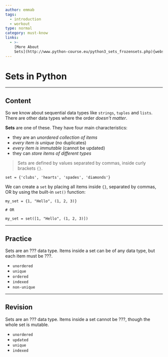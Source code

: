 ```yaml
---
author: emmab
tags:
  - introduction
  - workout
type: normal
category: must-know
links:
  - >-
    [More About
    Sets](http://www.python-course.eu/python3_sets_frozensets.php){website}
---
```


# Sets in Python


---

## Content

So we know about sequential data types like `strings`, `tuples` and `lists`. There are other data types where the order *doesn't matter*.

**Sets** are one of these. They have four main characteristics:

- they are an *unordered collection of items*
- *every item is unique* (no duplicates)
- *every item is immutable* (cannot be updated)
- they can *store items of different types*

> Sets are defined by values separated by commas, inside curly brackets `{}`.

```plain-text
set = {'clubs', 'hearts', 'spades', 'diamonds'}
```

We can create a `set` by placing all items inside `{}`, separated by commas, OR by using the built-in `set()` function:

```plain-text
my_set = {1, "Hello", (1, 2, 3)}

# OR

my_set = set([1, "Hello", (1, 2, 3)])
```


---

## Practice

Sets are an ??? data type. Items inside a set can be of any data type, but each item must be ???.

- `unordered`
- `unique`
- `ordered`
- `indexed`
- `non-unique`


---

## Revision

Sets are an ??? data type. Items inside a set cannot be ???, though the whole set is mutable.

- `unordered`
- `updated`
- `unique`
- `indexed`
